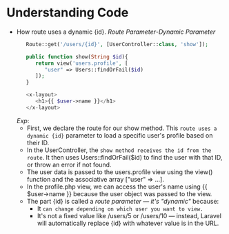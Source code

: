 # Understanding Code

   - How route uses a dynamic {id}. *Route Parameter*-*Dynamic Parameter*
      ```php web.php
         Route::get('/users/{id}', [UserController::class, 'show']);
      ```
      ```php userController.php
         public function show(String $id){
            return view('users.profile', [
               "user" => Users::findOrFail($id)
            ]);
         }
      ``` 
      ```php profile.php
         <x-layout>
            <h1>{{ $user->name }}</h1>
         </x-layout>
      ```
      _Exp_: 
      * First, we declare the route for our show method. This `route uses a dynamic {id}` parameter to load a specific user's profile based on their ID.
      * In the UserController, the `show method receives the id from the route`. It then uses Users::findOrFail($id) to find the user with that ID, or throw an error if not found.
      * The user data is passed to the users.profile view using the view() function and the associative array ["user" => ...].
      * In the profile.php view, we can access the user's name using {{ $user->name }} because the user object was passed to the view.
      - The part {id} is called a *route parameter — it's "dynamic"* because:
         * It `can change depending on which user you want to view.`
         * It's not a fixed value like /users/5 or /users/10 — instead, Laravel will automatically replace {id} with whatever value is in the URL.














